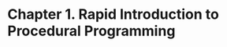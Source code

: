 Chapter 1. Rapid Introduction to Procedural Programming
=======================================================
